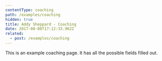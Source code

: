 ```yaml
---
contentType: coaching
path: /examples/coaching
hidden: true
title: Addy Sheppard - Coaching
date: 2017-08-08T17:12:33.962Z
related:
  - post: /examples/coaching
---
```


This is an example coaching page. It has all the possible fields filled out.

